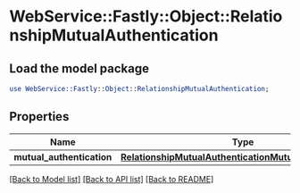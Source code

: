 # WebService::Fastly::Object::RelationshipMutualAuthentication

## Load the model package
```perl
use WebService::Fastly::Object::RelationshipMutualAuthentication;
```

## Properties
Name | Type | Description | Notes
------------ | ------------- | ------------- | -------------
**mutual_authentication** | [**RelationshipMutualAuthenticationMutualAuthentication**](RelationshipMutualAuthenticationMutualAuthentication.md) |  | [optional] 

[[Back to Model list]](../README.md#documentation-for-models) [[Back to API list]](../README.md#documentation-for-api-endpoints) [[Back to README]](../README.md)


